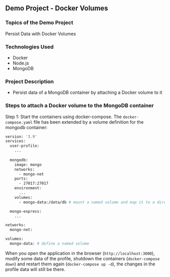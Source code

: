 ## Demo Project - Docker Volumes

### Topics of the Demo Project
Persist Data with Docker Volumes

### Technologies Used
- Docker
- Node.js
- MongoDB

### Project Description
- Persist data of a MongoDB container by attaching a Docker volume to it

### Steps to attach a Docker volume to the MongoDB container
Step 1: Start the containers using docker-compose. The `docker-compose.yaml` file has been extended by a volume definition for the mongodb container:

```sh
version: '3.9'
services:
  user-profile:
    ...
  
  mongodb:
    image: mongo
    networks: 
      - mongo-net
    ports:
      - 27017:27017
    environment:
      ...
    volumes:
      - mongo-data:/data/db # mount a named volume and map it to a directory inside the container

  mongo-express:
    ...

networks:
  mongo-net:

volumes:
  mongo-data: # define a named volume
```

When you open the application in the browser (`http://localhost:3000`), modify some data of the profile, shutdown the containers (`docker-compose down`) and restart them again (`docker-compose up -d`), the changes in the profile data will still be there.
